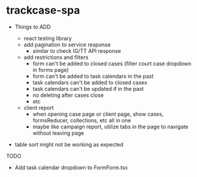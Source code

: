 # trackcase-spa

* Things to ADD
  * react testing library
  * add pagination to service response
    * similar to check IG/TT API response
  * add restrictions and filters
    * form can't be added to closed cases (filter court case dropdown in forms page)
    * form can't be added to task calendars in the past
    * task calendars can't be added to closed cases
    * task calendars can't be updated if in the past
    * no deleting after cases close
    * etc
  * client report
    * when opening case page or client page, show cases, formsReducer, collections, etc all in one
    * maybe like campaign report, utilize tabs in the page to navigate without leaving page

* table sort might not be working as expected

TODO
* Add task calendar dropdown to FormForm.tsx
